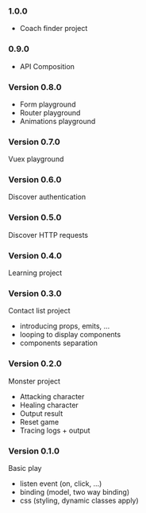### 1.0.0

- Coach finder project

### 0.9.0

- API Composition

### Version 0.8.0

- Form playground
- Router playground
- Animations playground

### Version 0.7.0

Vuex playground

### Version 0.6.0

Discover authentication

### Version 0.5.0

Discover HTTP requests

### Version 0.4.0

Learning project

### Version 0.3.0

Contact list project

- introducing props, emits, ...
- looping to display components
- components separation

### Version 0.2.0

Monster project

- Attacking character
- Healing character
- Output result
- Reset game
- Tracing logs + output

### Version 0.1.0

Basic play

- listen event (on, click, ...)
- binding (model, two way binding)
- css (styling, dynamic classes apply)
